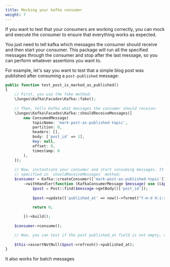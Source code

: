 ```yaml
---
title: Mocking your kafka consumer
weight: 7
---
```


If you want to test that your consumers are working correctly, you can mock and execute the consumer to
ensure that everything works as expected.

You just need to tell kafka which messages the consumer should receive and then start your consumer. This package will
run all the specified messages through the consumer and stop after the last message, so you can perform whatever
assertions you want to.

For example, let's say you want to test that a simple blog post was published after consuming a `post-published` message:

```php
public function test_post_is_marked_as_published()
{
    // First, you use the fake method:
    \Junges\Kafka\Facades\Kafka::fake();
    
    // Then, tells Kafka what messages the consumer should receive:
    \Junges\Kafka\Facades\Kafka::shouldReceiveMessages([
        new ConsumedMessage(
            topicName: 'mark-post-as-published-topic',
            partition: 0,
            headers: [],
            body: ['post_id' => 1],
            key: null,
            offset: 0,
            timestamp: 0
        ),
    ]);
    
    // Now, instantiate your consumer and start consuming messages. It will consume only the messages
    // specified in `shouldReceiveMessages` method:
    $consumer = Kafka::createConsumer(['mark-post-as-published-topic'])
        ->withHandler(function (KafkaConsumerMessage $message) use (&$posts) {
            $post = Post::find($message->getBody()['post_id']);
    
            $post->update(['published_at' => now()->format("Y-m-d H:i:s")]);
    
            return 0;

        })->build();
        
    $consumer->consume();

    // Now, you can test if the post published_at field is not empty, or anything else you want to test:
    
    $this->assertNotNull($post->refresh()->published_at);
}
```

It also works for batch messages